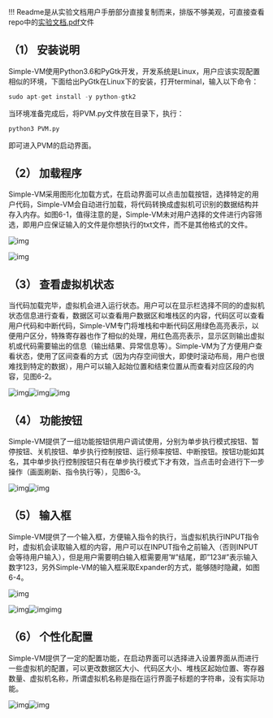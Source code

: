 

!!! Readme是从实验文档用户手册部分直接复制而来，排版不够美观，可直接查看repo中的<a href="
实验文档.pdf">实验文档.pdf</a>文件



## （1） **安装说明**

Simple-VM使用Python3.6和PyGtk开发，开发系统是Linux，用户应该实现配置相似的环境，下面给出PyGtk在Linux下的安装，打开terminal，输入以下命令：

```python 
sudo apt-get install -y python-gtk2
```

当环境准备完成后，将PVM.py文件放在目录下，执行：

 

```python
python3 PVM.py
```



即可进入PVM的启动界面。

 

## （2） **加载程序**

Simple-VM采用图形化加载方式，在启动界面可以点击加载按钮，选择特定的用户代码，Simple-VM会自动进行加载，将代码转换成虚拟机可识别的数据结构并存入内存。如图6-1，值得注意的是，Simple-VM未对用户选择的文件进行内容筛选，即用户应保证输入的文件是你想执行的txt文件，而不是其他格式的文件。

 

![img](file:///C:\Users\45371\AppData\Local\Temp\ksohtml\wps834D.tmp.jpg) 

![img](file:///C:\Users\45371\AppData\Local\Temp\ksohtml\wps835E.tmp.png) 

 

## （3） **查看虚拟机状态**

当代码加载完毕，虚拟机会进入运行状态。用户可以在显示栏选择不同的的虚拟机状态信息进行查看，数据区可以查看用户数据区和堆栈区的内容，代码区可以查看用户代码和中断代码，Simple-VM专门将堆栈和中断代码区用绿色高亮表示，以便用户区分，特殊寄存器也作了相似的处理，用红色高亮表示，显示区则输出虚拟机或代码需要输出的信息（输出结果、异常信息等）。Simple-VM为了方便用户查看状态，使用了区间查看的方式（因为内存空间很大，即使时滚动布局，用户也很难找到特定的数据），用户可以输入起始位置和结束位置从而查看对应区段的内容，见图6-2。

 

![img](file:///C:\Users\45371\AppData\Local\Temp\ksohtml\wps835F.tmp.png)![img](file:///C:\Users\45371\AppData\Local\Temp\ksohtml\wps8360.tmp.jpg)![img](file:///C:\Users\45371\AppData\Local\Temp\ksohtml\wps8361.tmp.jpg) 

 

 

 

## （4） **功能按钮**

Simple-VM提供了一组功能按钮供用户调试使用，分别为单步执行模式按钮、暂停按钮、关机按钮、单步执行控制按钮、运行频率按钮、中断按钮。按钮功能如其名，其中单步执行控制按钮只有在单步执行模式下才有效，当点击时会进行下一步操作（画面刷新、指令执行等），见图6-3。

 

![img](file:///C:\Users\45371\AppData\Local\Temp\ksohtml\wps8371.tmp.png)![img](file:///C:\Users\45371\AppData\Local\Temp\ksohtml\wps8372.tmp.jpg) 

 

 

## （5） **输入框**

Simple-VM提供了一个输入框，方便输入指令的执行，当虚拟机执行INPUT指令时，虚拟机会读取输入框的内容，用户可以在INPUT指令之前输入（否则INPUT会等待用户输入），但是用户需要明白输入框需要用”#”结尾，即”123#”表示输入数字123，另外Simple-VM的输入框采取Expander的方式，能够随时隐藏，如图6-4。

 

![img](file:///C:\Users\45371\AppData\Local\Temp\ksohtml\wps8383.tmp.jpg) 

 

![img](file:///C:\Users\45371\AppData\Local\Temp\ksohtml\wps8384.tmp.png)![![img](file:///C:/Users/45371/AppData/Local/Temp/ksohtml/wps8385.tmp.jpg?lastModify=1526902277)img](file:///C:\Users\45371\AppData\Local\Temp\ksohtml\wps8385.tmp.jpg) 

 

 

## （6） **个性化配置**

Simple-VM提供了一定的配置功能，在启动界面可以选择进入设置界面从而进行一些虚拟机的配置，可以更改数据区大小、代码区大小、堆栈区起始位置、寄存器数量、虚拟机名称，所谓虚拟机名称是指在运行界面子标题的字符串，没有实际功能。

![img](file:///C:\Users\45371\AppData\Local\Temp\ksohtml\wps8396.tmp.png)![img](file:///C:\Users\45371\AppData\Local\Temp\ksohtml\wps8397.tmp.jpg) 